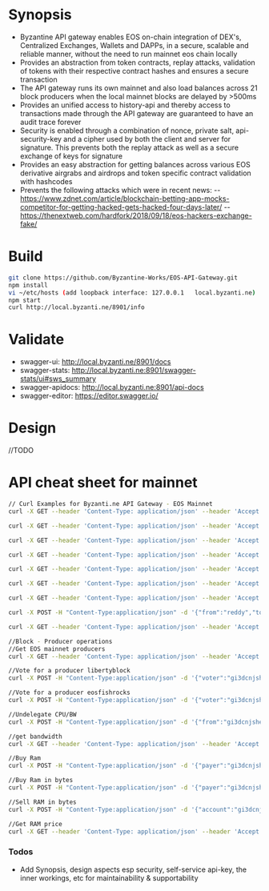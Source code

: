 # Synopsis
- Byzantine API gateway enables EOS on-chain integration of DEX's, Centralized Exchanges, Wallets and DAPPs, in a secure, scalable and reliable manner, without the need to run mainnet eos chain locally
- Provides an abstraction from token contracts, replay attacks, validation of tokens with their respective contract hashes and ensures a secure transaction
- The API gateway runs its own mainnet and also load balances across 21 block producers when the local mainnet blocks are delayed by >500ms
- Provides an unified access to history-api and thereby access to transactions made through the API gateway are guaranteed to have an audit trace forever
- Security is enabled through a combination of nonce, private salt, api-security-key and a cipher used by both the client and server for signature. This prevents both the replay attack as well as a secure exchange of keys for signature
- Provides an easy abstraction for getting balances across various EOS derivative airgrabs and airdrops and token specific contract validation with hashcodes
- Prevents the following attacks which were in recent news:
-- https://www.zdnet.com/article/blockchain-betting-app-mocks-competitor-for-getting-hacked-gets-hacked-four-days-later/
--https://thenextweb.com/hardfork/2018/09/18/eos-hackers-exchange-fake/
# Build

```sh
git clone https://github.com/Byzantine-Works/EOS-API-Gateway.git
npm install
vi ~/etc/hosts (add loopback interface: 127.0.0.1	local.byzanti.ne)
npm start
curl http://local.byzanti.ne/8901/info
```

# Validate
 - swagger-ui: http://local.byzanti.ne/8901/docs
 - swagger-stats:  http://local.byzanti.ne:8901/swagger-stats/ui#sws_summary
 - swagger-apidocs:    http://local.byzanti.ne:8901/api-docs
 - swagger-editor: https://editor.swagger.io/

# Design
//TODO

# API cheat sheet for mainnet
```sh
// Curl Examples for Byzanti.ne API Gateway - EOS Mainnet
curl -X GET --header 'Content-Type: application/json' --header 'Accept: application/json' 'http://api.byzanti.ne:8902/info' | json_pp

curl -X GET --header 'Content-Type: application/json' --header 'Accept: application/json' 'http://api.byzanti.ne:8902/tokens' | json_pp

curl -X GET --header 'Content-Type: application/json' --header 'Accept: application/json' 'http://api.byzanti.ne:8902/tokensByAccount/gi3dcnjshege' | json_pp

curl -X GET --header 'Content-Type: application/json' --header 'Accept: application/json' 'http://api.byzanti.ne:8902/tokensByAccount/randomgooppy' | json_pp

curl -X GET --header 'Content-Type: application/json' --header 'Accept: application/json' 'http://api.byzanti.ne:8902/getAccount/gi3dcnjshege' | json_pp

curl -X GET --header 'Content-Type: application/json' --header 'Accept: application/json' 'http://api.byzanti.ne:8902/getAccount/randomgooppy' | json_pp

curl -X GET --header 'Content-Type: application/json' --header 'Accept: application/json' 'http://api.byzanti.ne:8902/getActions?account=gi3dcnjshege' | json_pp

curl -X POST -H "Content-Type:application/json" -d '{"from":"reddy","to":"exchange","amount":"0.0001 EOS","memo":"random test","sig":"cipher"}' http://api.byzanti.ne:8902/transfer | json_pp

curl -X GET --header 'Content-Type: application/json' --header 'Accept: application/json' 'http://api.byzanti.ne:8902/transaction/0a3c7d2bf7426a19dd3f7e8a641d5954d8f1459036bd5eb212c69373072f74c4' | json_pp

//Block - Producer operations
//Get EOS mainnet producers
curl -X GET --header 'Content-Type: application/json' --header 'Accept: application/json' 'http://api.byzanti.ne:8902/getProducers' | json_pp

//Vote for a producer libertyblock
curl -X POST -H "Content-Type:application/json" -d '{"voter":"gi3dcnjshege","producer":"libertyblock","sig":"XFBEk+="}' http://api.byzanti.ne:8901/voteProducer | json_pp

//Vote for a producer eosfishrocks
curl -X POST -H "Content-Type:application/json" -d '{"voter":"gi3dcnjshege","producer":"eosfishrocks","sig":"XFBEk+="}' http://api.byzanti.ne:8901/voteProducer | json_pp

//Undelegate CPU/BW
curl -X POST -H "Content-Type:application/json" -d '{"from":"gi3dcnjshege","receiver":"gi3dcnjshege","net":"0.9188 EOS","cpu":"0.9188 EOS","sig":"XFBEk+="}' http://api.byzanti.ne:8901/undelegate | json_pp

//get bandwidth
curl -X GET --header 'Content-Type: application/json' --header 'Accept: application/json' 'http://local.byzanti.ne:8901/getBandwidth/gi3dcnjshege' | json_pp

//Buy Ram
curl -X POST -H "Content-Type:application/json" -d '{"payer":"gi3dcnjshege","receiver":"radomgoopy","quant":"0.0001 EOS","sig":"XFBEk+="}' http://api.byzanti.ne:8902/undelegate | json_pp

//Buy Ram in bytes
curl -X POST -H "Content-Type:application/json" -d '{"payer":"gi3dcnjshege","receiver":"gi3dcnjshege","bytes":240,"sig":"XFBEk+="}' http://api.byzanti.ne:8902/buyRamBytes | json_pp

//Sell RAM in bytes
curl -X POST -H "Content-Type:application/json" -d '{"account":"gi3dcnjshege","bytes":84,"sig":"XFBEk+="}' http://api.byzanti.ne:8902/sellRamBytes | json_pp

//Get RAM price
curl -X GET --header 'Content-Type: application/json' --header 'Accept: application/json' 'http://api.byzanti.ne:8902/getRamPrice' | json_pp
```

### Todos
 - Add Synopsis, design aspects esp security, self-service api-key, the inner workings, etc for maintainability & supportability
